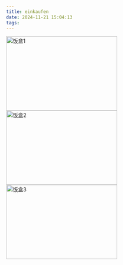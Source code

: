 ```yaml
---
title: einkaufen
date: 2024-11-21 15:04:13
tags:
---
```

<img src="/images/lunch_box_1.jpg" width="300" height="200"  alt="饭盒1">

<img src="/images/lunch_box_2.jpg" width="300" height="200" alt="饭盒2">

<img src="/images/lunch_box_3.jpg" width="300" height="200" alt="饭盒3">